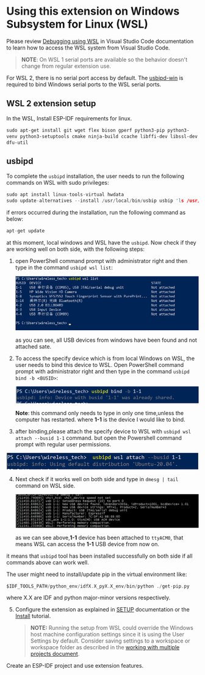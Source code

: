 # Using this extension on Windows Subsystem for Linux (WSL)

Please review [Debugging using WSL](https://code.visualstudio.com/api/advanced-topics/remote-extensions#debugging-using-wsl) in Visual Studio Code documentation to learn how to access the WSL system from Visual Studio Code.

> **NOTE**: On WSL 1 serial ports are available so the behavior doesn't change from regular extension use.

For WSL 2, there is no serial port access by default. The [usbipd-win](https://github.com/dorssel/usbipd-win/releases) is required to bind Windows serial ports to the WSL serial ports.

## WSL 2 extension setup

In the WSL, Install ESP-IDF requirements for linux.

```
sudo apt-get install git wget flex bison gperf python3-pip python3-venv python3-setuptools cmake ninja-build ccache libffi-dev libssl-dev dfu-util
```

## usbipd

To complete the `usbipd` installation, the user needs to run the following commands on WSL with sudo privileges:

```c
sudo apt install linux-tools-virtual hwdata
sudo update-alternatives --install /usr/local/bin/usbip usbip 'ls /usr/lib/linux-tools/*/usbip | tail -n1' 20
```

if errors occurred during the installation, run the following command as below:

```c
apt-get update
```

at this moment, local windows and WSL have the `usbipd`. Now check if they are working well on both side, with the following steps:

1. <span id="usbipd_instructions"></span>open PowerShell command prompt with administrator right and then type in the command `usbipd wsl list`:

   <img src="../media\tutorials\using_docker_container\usbipd_wsl_l.png" alt="" height="">

   as you can see, all USB devices from windows have been found and not attached sate.

2. To access the specify device which is from local Windows on WSL, the user needs to bind this device to WSL. Open PowerShell command prompt with administrator right and then type in the command `usbipd bind -b <BUSID>`:

   <img src="../media\tutorials\using_docker_container\usbipd_bind.png" alt="" height="">

   **Note**: this command only needs to type in only one time,unless the computer has restarted. where **1-1** is the device I would like to bind.

3. after binding,please attach the specify device to WSL with `usbipd wsl attach --busid 1-1` command. but open the Powershell command prompt with regular user permissions.

<img src="../media\tutorials\using_docker_container\usbipd_wsl_attach.png" alt="" height="">

4. Next check if it works well on both side and type in `dmesg | tail` command on WSL side.

   <img src="../media\tutorials\using_docker_container\wsl_demsg_tail.png" alt="" height="">

   as we can see above,**1-1** device has been attached to `ttyACM0`, that means WSL can access the **1-1** USB device from now on.

it means that `usbipd` tool has been installed successfully on both side if all commands above can work well.

The user might need to install/update pip in the virtual environment like:

```c
$IDF_TOOLS_PATH/python_env/idfX.X_pyX.X_env/bin/python ./get-pip.py
```

where X.X are IDF and python major-minor versions respectively.

5. Configure the extension as explained in [SETUP](./SETUP.md) documentation or the [Install](./tutorial/install.md) tutorial.

   > **NOTE:** Running the setup from WSL could override the Windows host machine configuration settings since it is using the User Settings by default. Consider saving settings to a workspace or workspace folder as described in the [working with multiple projects document](./MULTI_PROJECTS.md).

Create an ESP-IDF project and use extension features.
